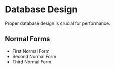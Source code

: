 # Database Design

Proper database design is crucial for performance.

## Normal Forms
- First Normal Form
- Second Normal Form
- Third Normal Form